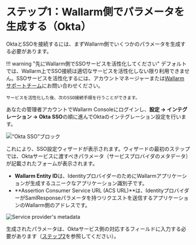 [img-okta-sso-provider-wl]:     ../../../../images/admin-guides/configuration-guides/sso/okta/okta-sso-provider-wl.png
[img-sp-metadata]:              ../../../../images/admin-guides/configuration-guides/sso/okta/sp-metadata.png

[doc-setup-idp]:                setup-idp.md

#   ステップ1：Wallarm側でパラメータを生成する（Okta）

OktaとSSOを接続するには、まずWallarm側でいくつかのパラメータを生成する必要があります。

!!! warning "先にWallarm側でSSOサービスを活性化してください"
    デフォルトでは、Wallarm上でSSO接続は適切なサービスを活性化しない限り利用できません。SSOサービスを活性化するには、アカウントマネージャーまたは[Wallarm サポートチーム](mailto:support@wallarm.com)にお問い合わせください。

    サービスを活性化した後、次のSSO接続手順を行うことができます。

あなたの管理者アカウントでWallarm Consoleにログインし、**設定 → インテグレーション → Okta SSO**の順に進んでOktaのインテグレーション設定を行います。

![“Okta SSO”ブロック][img-okta-sso-provider-wl]

これにより、SSO設定ウィザードが表示されます。ウィザードの最初のステップでは、Oktaサービスに渡すべきパラメータ（サービスプロバイダのメタデータ）が記載されたフォームが表示されます。
*   **Wallarm Entity ID**は、IdentityプロバイダーのためにWallarmアプリケーションが生成するユニークなアプリケーション識別子です。
*   **Assertion Consumer Service URL (ACS URL)**は、IdentityプロバイダーがSamlResponseパラメータを持つリクエストを送信するアプリケーションのWallarm側のアドレスです。

![Service provider's metadata][img-sp-metadata]

生成されたパラメータは、Oktaサービス側の対応するフィールドに入力する必要があります（[ステップ2][doc-setup-idp]を参照してください）。